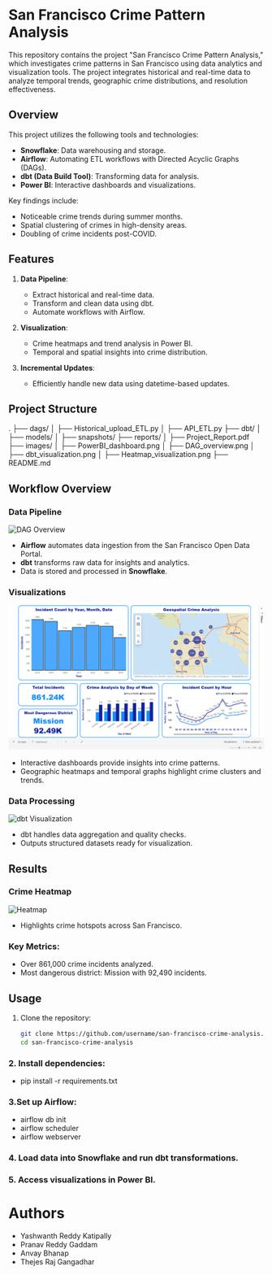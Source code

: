 # San Francisco Crime Pattern Analysis

This repository contains the project "San Francisco Crime Pattern Analysis," which investigates crime patterns in San Francisco using data analytics and visualization tools. The project integrates historical and real-time data to analyze temporal trends, geographic crime distributions, and resolution effectiveness.

## Overview

This project utilizes the following tools and technologies:
- **Snowflake**: Data warehousing and storage.
- **Airflow**: Automating ETL workflows with Directed Acyclic Graphs (DAGs).
- **dbt (Data Build Tool)**: Transforming data for analysis.
- **Power BI**: Interactive dashboards and visualizations.

Key findings include:
- Noticeable crime trends during summer months.
- Spatial clustering of crimes in high-density areas.
- Doubling of crime incidents post-COVID.

## Features

1. **Data Pipeline**: 
   - Extract historical and real-time data.
   - Transform and clean data using dbt.
   - Automate workflows with Airflow.

2. **Visualization**:
   - Crime heatmaps and trend analysis in Power BI.
   - Temporal and spatial insights into crime distribution.

3. **Incremental Updates**:
   - Efficiently handle new data using datetime-based updates.

## Project Structure

. ├── dags/ │ ├── Historical_upload_ETL.py │ ├── API_ETL.py ├── dbt/ │ ├── models/ │ ├── snapshots/ ├── reports/ │ ├── Project_Report.pdf ├── images/ │ ├── PowerBI_dashboard.png │ ├── DAG_overview.png │ ├── dbt_visualization.png │ ├── Heatmap_visualization.png ├── README.md


## Workflow Overview

### Data Pipeline
![DAG Overview](Images/DAG_overview.png)

- **Airflow** automates data ingestion from the San Francisco Open Data Portal.
- **dbt** transforms raw data for insights and analytics.
- Data is stored and processed in **Snowflake**.

### Visualizations
![Power BI Dashboard](Images/Dashboard.png)

- Interactive dashboards provide insights into crime patterns.
- Geographic heatmaps and temporal graphs highlight crime clusters and trends.

### Data Processing
![dbt Visualization](Images/dbt_visualization.png)

- dbt handles data aggregation and quality checks.
- Outputs structured datasets ready for visualization.

## Results

### Crime Heatmap
![Heatmap](Images/Heatmap_visualization.png)

- Highlights crime hotspots across San Francisco.

### Key Metrics:
- Over 861,000 crime incidents analyzed.
- Most dangerous district: Mission with 92,490 incidents.

## Usage

1. Clone the repository:
   ```bash
   git clone https://github.com/username/san-francisco-crime-analysis.git
   cd san-francisco-crime-analysis

### 2. Install dependencies:
- pip install -r requirements.txt
  
### 3.Set up Airflow:
- airflow db init
- airflow scheduler
- airflow webserver
  
### 4. Load data into Snowflake and run dbt transformations.
### 5. Access visualizations in Power BI.

# Authors
- Yashwanth Reddy Katipally
- Pranav Reddy Gaddam
- Anvay Bhanap
- Thejes Raj Gangadhar
